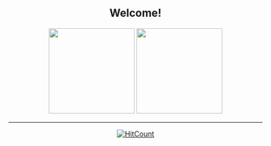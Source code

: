 <div align="center">
<h2> Welcome!</h2>

<div>
  <img height="170em" src="https://github-readme-stats.vercel.app/api?username=icarodr&show_icons=true&theme=nord&include_all_commits=true&count_private=true"/>
  <img height="170em" src="https://github-readme-stats.vercel.app/api/top-langs/?username=icarodr&layout=compact&langs_count=8&theme=onedark"/>
</div>
  <hr>

  [![HitCount](https://hits.dwyl.com/icarodr/icarodr.svg)](https://hits.dwyl.com/icarodr/icarodr)

</div>
